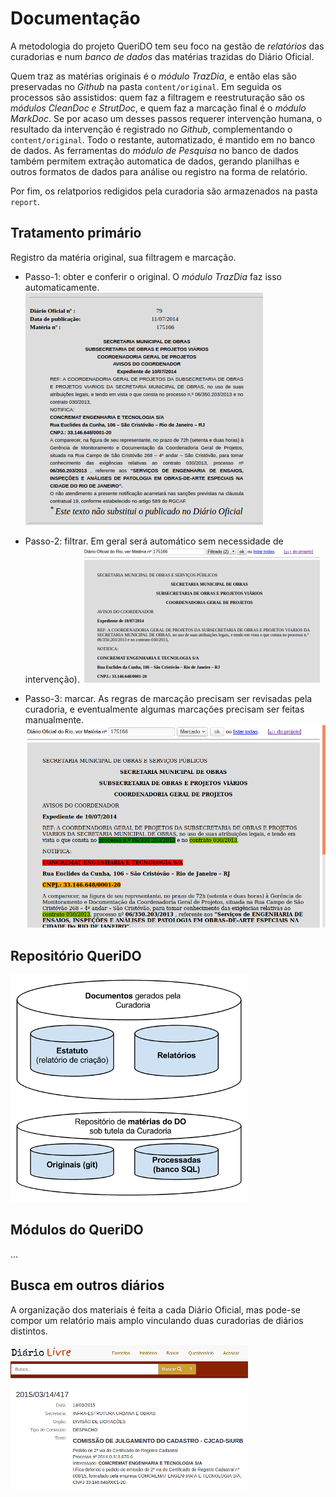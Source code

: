 # Documentação

A metodologia do projeto QueriDO tem seu foco na gestão de *relatórios* das curadorias e num *banco de dados* das matérias trazidas do Diário Oficial.

Quem traz as matérias originais é o *módulo TrazDia*, e então elas são preservadas no *Github* na pasta `content/original`. Em seguida os processos são assistidos:  quem faz a filtragem e reestruturação são os *módulos CleanDoc e StrutDoc*, e quem faz a marcação final é o *módulo MarkDoc*. Se por acaso um desses passos requerer intervenção humana, o resultado da intervenção é registrado no *Github*, complementando o `content/original`. Todo o restante, automatizado, é mantido em no banco de dados. As ferramentas do *módulo de Pesquisa* no banco de dados também permitem extração automatica de dados, gerando planilhas e outros formatos de dados para análise ou registro na forma de relatório.

Por fim, os relatporios redigidos pela curadoria são armazenados na pasta `report`.

## Tratamento primário
Registro da matéria original, sua filtragem e marcação.

* Passo-1: obter e conferir o original. O *módulo TrazDia* faz isso automaticamente.  ![](assets/tela3-original-380px.png)

* Passo-2: filtrar. Em geral será automático sem necessidade de intervenção). ![](assets/tela2-filtrado-380px.png)

* Passo-3: marcar. As regras de marcação precisam ser revisadas pela curadoria, e eventualmente algumas marcações precisam ser feitas manualmente. ![](assets/tela1v0.1.png)


## Repositório QueriDO

![](assets/repositorios01-380px.png)

## Módulos do QueriDO


...

## Busca em outros diários
A organização dos materiais é feita a cada Diário Oficial, mas pode-se compor um relatório mais amplo vinculando duas curadorias de diários distintos.

![](assets/telaDiarioLivre01-380px.png)


